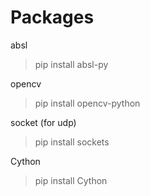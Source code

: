 # Packages

absl
> pip install absl-py

opencv
> pip install opencv-python

socket (for udp)
> pip install sockets

Cython
> pip install Cython